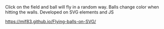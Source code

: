 Click on the field and ball will fly in a random way. Balls change color when hitting the walls. Developed on SVG elements and JS

https://mif83.github.io/Flying-balls-on-SVG/
